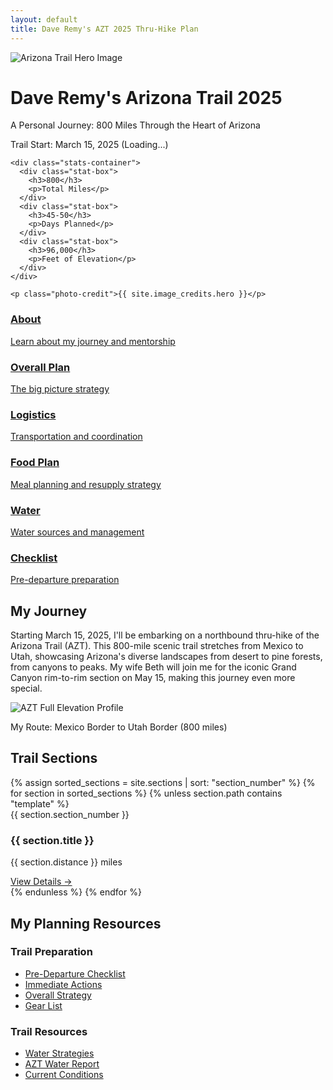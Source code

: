 ```yaml
---
layout: default
title: Dave Remy's AZT 2025 Thru-Hike Plan
---
```


<div class="hero-section">
  <img src="{{ site.baseurl }}/assets/images/azt-hero.jpg" alt="Arizona Trail Hero Image" class="hero-image">
  <div class="hero-content">
    <h1>Dave Remy's Arizona Trail 2025</h1>
    <p class="subtitle">A Personal Journey: 800 Miles Through the Heart of Arizona</p>
    <div class="countdown">
      <p>Trail Start: March 15, 2025 (<span id="countdown">Loading...</span>)</p>
    </div>
    
    <div class="stats-container">
      <div class="stat-box">
        <h3>800</h3>
        <p>Total Miles</p>
      </div>
      <div class="stat-box">
        <h3>45-50</h3>
        <p>Days Planned</p>
      </div>
      <div class="stat-box">
        <h3>96,000</h3>
        <p>Feet of Elevation</p>
      </div>
    </div>
    
    <p class="photo-credit">{{ site.image_credits.hero }}</p>
  </div>
</div>

<div class="main-navigation">
  <div class="nav-grid">
    <a href="{{ '/about/' | relative_url }}" class="nav-item">
      <h3>About</h3>
      <p>Learn about my journey and mentorship</p>
    </a>
    <a href="{{ '/overall-plan/' | relative_url }}" class="nav-item">
      <h3>Overall Plan</h3>
      <p>The big picture strategy</p>
    </a>
    <a href="{{ '/logistics/' | relative_url }}" class="nav-item">
      <h3>Logistics</h3>
      <p>Transportation and coordination</p>
    </a>
    <a href="{{ '/food-plan/' | relative_url }}" class="nav-item">
      <h3>Food Plan</h3>
      <p>Meal planning and resupply strategy</p>
    </a>
    <a href="{{ '/water-strategies/' | relative_url }}" class="nav-item">
      <h3>Water</h3>
      <p>Water sources and management</p>
    </a>
    <a href="{{ '/pre-departure-checklist/' | relative_url }}" class="nav-item">
      <h3>Checklist</h3>
      <p>Pre-departure preparation</p>
    </a>
  </div>
</div>

<div class="trail-overview">
  <h2>My Journey</h2>
  <p>Starting March 15, 2025, I'll be embarking on a northbound thru-hike of the Arizona Trail (AZT). This 800-mile scenic trail stretches from Mexico to Utah, showcasing Arizona's diverse landscapes from desert to pine forests, from canyons to peaks. My wife Beth will join me for the iconic Grand Canyon rim-to-rim section on May 15, making this journey even more special.</p>
</div>

<div class="elevation-overview">
  <img src="{{ site.baseurl }}/assets/images/elevation/azt_elevation_profile.png" alt="AZT Full Elevation Profile" class="full-elevation-profile">
  <p class="caption">My Route: Mexico Border to Utah Border (800 miles)</p>
</div>

<div class="section-grid">
  <h2>Trail Sections</h2>
  <div class="sections-container">
    {% assign sorted_sections = site.sections | sort: "section_number" %}
    {% for section in sorted_sections %}
    {% unless section.path contains "template" %}
    <div class="section-card">
      <div class="section-image" style="background-image: url('{{ site.baseurl }}/assets/images/elevation/{{ section.section_number | prepend: '0' | slice: -2, 2 }}_elevation.png')">
        <div class="section-image-overlay">
          <span class="section-number">{{ section.section_number }}</span>
          <h3>{{ section.title }}</h3>
        </div>
      </div>
      <div class="section-content">
        <div class="section-details">
          <p class="distance">{{ section.distance }} miles</p>
          <a href="{{ section.url | relative_url }}" class="section-link">View Details →</a>
        </div>
      </div>
    </div>
    {% endunless %}
    {% endfor %}
  </div>
</div>

<div class="planning-section">
  <h2>My Planning Resources</h2>
  <div class="resource-grid">
    <div class="resource-card">
      <h3>Trail Preparation</h3>
      <ul>
        <li><a href="{{ '/pre-departure-checklist/' | relative_url }}">Pre-Departure Checklist</a></li>
        <li><a href="{{ '/immediate-actions/' | relative_url }}">Immediate Actions</a></li>
        <li><a href="{{ '/overall-plan/' | relative_url }}">Overall Strategy</a></li>
        <li><a href="{{ '/gear-list/' | relative_url }}">Gear List</a></li>
      </ul>
    </div>
    <div class="resource-card">
      <h3>Trail Resources</h3>
      <ul>
        <li><a href="{{ '/water-strategies/' | relative_url }}">Water Strategies</a></li>
        <li><a href="https://aztrail.org/explore/water-sources/" target="_blank">AZT Water Report</a></li>
        <li><a href="https://aztrail.org/explore/current-trail-conditions/" target="_blank">Current Conditions</a></li>
      </ul>
    </div>
  </div>
</div>

<script>
function updateCountdown() {
    const startDate = new Date('2025-03-15T00:00:00');
    const now = new Date();
    const diff = startDate - now;
    
    const days = Math.floor(diff / (1000 * 60 * 60 * 24));
    document.getElementById('countdown').textContent = days + ' days away';
}

updateCountdown();
setInterval(updateCountdown, 86400000); // Update once per day
</script> 